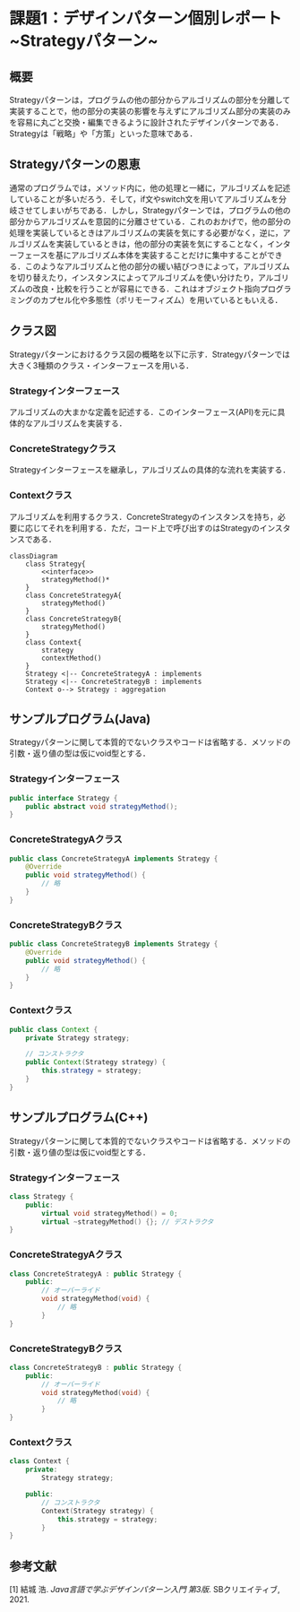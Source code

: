 # 課題1：デザインパターン個別レポート~Strategyパターン~
## 概要
Strategyパターンは，プログラムの他の部分からアルゴリズムの部分を分離して実装することで，他の部分の実装の影響を与えずにアルゴリズム部分の実装のみを容易に丸ごと交換・編集できるように設計されたデザインパターンである．Strategyは「戦略」や「方策」といった意味である．

## Strategyパターンの恩恵
通常のプログラムでは，メソッド内に，他の処理と一緒に，アルゴリズムを記述していることが多いだろう．そして，if文やswitch文を用いてアルゴリズムを分岐させてしまいがちである．しかし，Strategyパターンでは，プログラムの他の部分からアルゴリズムを意図的に分離させている．これのおかげで，他の部分の処理を実装しているときはアルゴリズムの実装を気にする必要がなく，逆に，アルゴリズムを実装しているときは，他の部分の実装を気にすることなく，インターフェースを基にアルゴリズム本体を実装することだけに集中することができる．このようなアルゴリズムと他の部分の緩い結びつきによって，アルゴリズムを切り替えたり，インスタンスによってアルゴリズムを使い分けたり，アルゴリズムの改良・比較を行うことが容易にできる．これはオブジェクト指向プログラミングのカプセル化や多態性（ポリモーフィズム）を用いているともいえる．

## クラス図
Strategyパターンにおけるクラス図の概略を以下に示す．Strategyパターンでは大きく3種類のクラス・インターフェースを用いる．
### Strategyインターフェース
アルゴリズムの大まかな定義を記述する．このインターフェース(API)を元に具体的なアルゴリズムを実装する．
### ConcreteStrategyクラス
Strategyインターフェースを継承し，アルゴリズムの具体的な流れを実装する．
### Contextクラス
アルゴリズムを利用するクラス．ConcreteStrategyのインスタンスを持ち，必要に応じてそれを利用する．ただ，コード上で呼び出すのはStrategyのインスタンスである．
```mermaid
classDiagram
    class Strategy{
        <<interface>>
        strategyMethod()*
    }
    class ConcreteStrategyA{
        strategyMethod()
    }
    class ConcreteStrategyB{
        strategyMethod()
    }
    class Context{
        strategy
        contextMethod()
    }
    Strategy <|-- ConcreteStrategyA : implements
    Strategy <|-- ConcreteStrategyB : implements
    Context o--> Strategy : aggregation
```

## サンプルプログラム(Java)
Strategyパターンに関して本質的でないクラスやコードは省略する．メソッドの引数・返り値の型は仮にvoid型とする．
### Strategyインターフェース

```Java
public interface Strategy {
    public abstract void strategyMethod();
}
```

### ConcreteStrategyAクラス

```Java
public class ConcreteStrategyA implements Strategy {
    @Override
    public void strategyMethod() {
        // 略
    }
}
```

### ConcreteStrategyBクラス

```Java
public class ConcreteStrategyB implements Strategy {
    @Override
    public void strategyMethod() {
        // 略
    }
}
```

### Contextクラス

```Java
public class Context {
    private Strategy strategy;

    // コンストラクタ
    public Context(Strategy strategy) {
        this.strategy = strategy;
    }
}
```

## サンプルプログラム(C++)
Strategyパターンに関して本質的でないクラスやコードは省略する．メソッドの引数・返り値の型は仮にvoid型とする．
### Strategyインターフェース

```C++
class Strategy {
    public:
        virtual void strategyMethod() = 0;
        virtual ~strategyMethod() {}; // デストラクタ
}
```

### ConcreteStrategyAクラス

```C++
class ConcreteStrategyA : public Strategy {
    public:
        // オーバーライド
        void strategyMethod(void) {
            // 略
        }
}
```

### ConcreteStrategyBクラス

```C++
class ConcreteStrategyB : public Strategy {
    public:
        // オーバーライド
        void strategyMethod(void) {
            // 略
        }
}
```

### Contextクラス

```C++
class Context {
    private:
        Strategy strategy;

    public:
        // コンストラクタ
        Context(Strategy strategy) {
            this.strategy = strategy;
        }
}
```

## 参考文献
[1] 結城 浩. *Java言語で学ぶデザインパターン入門 第3版*. SBクリエイティブ, 2021.